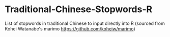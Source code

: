 # Traditional-Chinese-Stopwords-R

List of stopwords in traditional Chinese to input directly into R (sourced from Kohei Watanabe's marimo <https://github.com/koheiw/marimo>)
